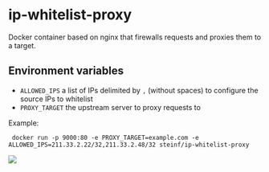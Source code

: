 ip-whitelist-proxy
==================

Docker container based on nginx that firewalls requests and proxies them to a target.

## Environment variables

- `ALLOWED_IPS` a list of IPs delimited by `,` (without spaces) to configure the source IPs to whitelist
- `PROXY_TARGET` the upstream server to proxy requests to

Example:

     docker run -p 9000:80 -e PROXY_TARGET=example.com -e ALLOWED_IPS=211.33.2.22/32,211.33.2.48/32 steinf/ip-whitelist-proxy

<a href="https://hub.docker.com/r/steinf//">
  <img src="http://dockeri.co/image/steinf/ip-whitelist-proxy"/>
</a>